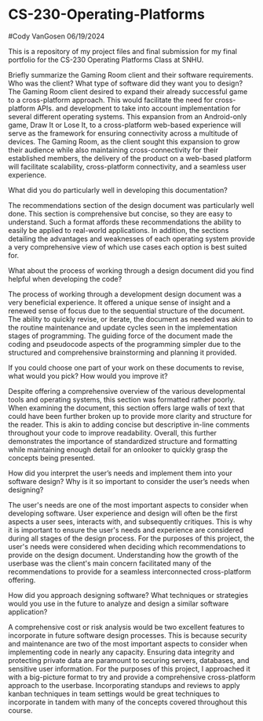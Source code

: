 # CS-230-Operating-Platforms
#Cody VanGosen 06/19/2024

This is a repository of my project files and final submission for my final portfolio for the CS-230 Operating Platforms Class at SNHU.

Briefly summarize the Gaming Room client and their software requirements. Who was the client? What type of software did they want you to design?
The Gaming Room client desired to expand their already successful game to a cross-platform approach. This would facilitate the need for cross-platform APIs.
and development to take into account implementation for several different operating systems. This expansion from an Android-only game, Draw It or Lose It, to a cross-platform web-based experience will serve as the framework for ensuring connectivity across a multitude of devices. The Gaming Room, as the client sought this expansion to grow their audience while also maintaining cross-connectivity for their established members, the delivery of the product on a web-based platform will facilitate scalability, cross-platform connectivity, and a seamless user experience.

What did you do particularly well in developing this documentation?

The recommendations section of the design document was particularly well done. This section is comprehensive but concise, so they are easy to understand. Such a format affords these recommendations the ability to easily be applied to real-world applications. In addition, the sections detailing the advantages and weaknesses of each operating system provide a very comprehensive view of which use cases each option is best suited for.

What about the process of working through a design document did you find helpful when developing the code?

The process of working through a development design document was a very beneficial experience. It offered a unique sense of insight and a renewed sense of focus due to the sequential structure of the document. The ability to quickly revise, or iterate, the document as needed was akin to the routine maintenance and update cycles seen in the implementation stages of programming. The guiding force of the document made the coding and pseudocode aspects of the programming simpler due to the structured and comprehensive brainstorming and planning it provided.

If you could choose one part of your work on these documents to revise, what would you pick? How would you improve it?

Despite offering a comprehensive overview of the various developmental tools and operating systems, this section was formatted rather poorly. When examining the document, this section offers large walls of text that could have been further broken up to provide more clarity and structure for the reader. This is akin to adding concise but descriptive in-line comments throughout your code to improve readability. Overall, this further demonstrates the importance of standardized structure and formatting while maintaining enough detail for an onlooker to quickly grasp the concepts being presented.

How did you interpret the user’s needs and implement them into your software design? Why is it so important to consider the user’s needs when designing?

The user's needs are one of the most important aspects to consider when developing software. User experience and design will often be the first aspects a user sees, interacts with, and subsequently critiques. This is why it is important to ensure the user's needs and experience are considered during all stages of the design process. For the purposes of this project, the user's needs were considered when deciding which recommendations to provide on the design document. Understanding how the growth of the userbase was the client's main concern facilitated many of the recommendations to provide for a seamless interconnected cross-platform offering.

How did you approach designing software? What techniques or strategies would you use in the future to analyze and design a similar software application?

A comprehensive cost or risk analysis would be two excellent features to incorporate in future software design processes. This is because security and maintenance are two of the most important aspects to consider when implementing code in nearly any capacity. Ensuring data integrity and protecting private data are paramount to securing servers, databases, and sensitive user information. For the purposes of this project, I approached it with a big-picture format to try and provide a comprehensive cross-platform approach to the userbase. Incorporating standups and reviews to apply kanban techniques in team settings would be great techniques to incorporate in tandem with many of the concepts covered throughout this course.
